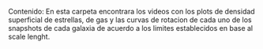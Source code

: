 Contenido: En esta carpeta encontrara los videos con los plots de densidad superficial de estrellas, de gas y las curvas de rotacion de cada uno de los snapshots de cada galaxia de acuerdo a los limites establecidos en base al scale lenght.
